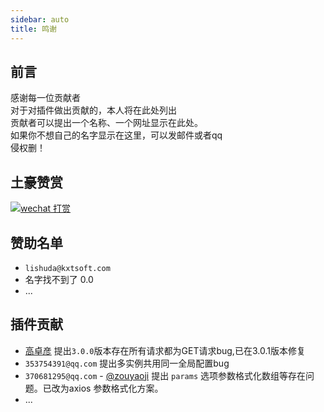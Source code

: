 ```yaml
---
sidebar: auto
title: 鸣谢
---
```


前言
------------
感谢每一位贡献者<br>
对于对插件做出贡献的，本人将在此处列出<br>
贡献者可以提出一个名称、一个网址显示在此处。<br>
如果你不想自己的名字显示在这里，可以发邮件或者qq<br>
侵权删！

土豪赞赏
------------
[![wechat 打赏](http://oss.soso.luxe/images/common/my-wechat-qrcode.png?imageView2/1/w/150/h/150 "wechat 打赏")](http://oss.soso.luxe/images/common/my-wechat-qrcode.png?imageView2/1/w/150/h/150 "wechat 打赏")

赞助名单
------------
- `lishuda@kxtsoft.com`
- 名字找不到了 0.0
- ...

插件贡献
------------
- [高卓彦](https://github.com/Super-GZY) 提出`3.0.0`版本存在所有请求都为GET请求bug,已在3.0.1版本修复
- `353754391@qq.com` 提出多实例共用同一全局配置bug
- `370681295@qq.com` - [@zouyaoji](https://github.com/zouyaoji) 提出 ` params ` 选项参数格式化数组等存在问题。已改为axios 参数格式化方案。
- ...
